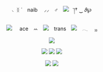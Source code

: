 <p align="center">
◟ ᛝ ˙　naib　 ⸝⸝　♂️　<img src="https://64.media.tumblr.com/086eaaa72f969ed6e8a8e9c483d9bf84/34032e69611f17da-7f/s75x75_c1/2751be925ef5cf6838e25de0926b2ed8780f38f1.gifv">⠀་།† ‿ 𝜗℘
<p align="center">
<img src="https://64.media.tumblr.com/0a7289dbb97ebfe2095a012de32a9f22/e95425e74245493d-cf/s75x75_c1/39f385e55881c879bc432c22479ccd0c3b74dd0f.gifv">⠀⠀ace　ꕀ　<img src="https://64.media.tumblr.com/1d3aa07d7e8db63282798f5461574fe4/b4341889ef2ddd8b-0b/s75x75_c1/326b4ef25d02445406e9868c3601a15b54bef3ca.gifv">　trans　<img src="https://64.media.tumblr.com/897c81c7be197898e44332b786946c0d/37221ecbab8edd94-6b/s75x75_c1/8a0ecd5b9cb1b4302ee471b2407f638c6f6140ae.gifv">　𓂃 　₎₎

<p align="center">
<img src="https://64.media.tumblr.com/3535de2ed110d68d3cc51d2ba9984659/tumblr_pdf5sariQF1u7qlfpo6_250.gifv">

<p align="center">
<img src="https://64.media.tumblr.com/1015f693f58cece20cede99bf9ffe24a/1925423831a33610-4e/s75x75_c1/83eefa765ae0b91d7f574e4a734ccbaf04515c7a.gifv"> <img src="https://64.media.tumblr.com/fad5c52fb7ad2ed7f19c0bfeb41a438b/1925423831a33610-5b/s75x75_c1/78e81eee11587ab0f575638f5c34021e94f01122.gifv"> <img src="https://64.media.tumblr.com/b258816bf6c738f31f3e5a46054a3693/1925423831a33610-fe/s75x75_c1/0b5276ba32fbcb2b43e61d4ddf5a50f563db77df.gifv">
<p align="center">
<img src="https://64.media.tumblr.com/1f0dc6bcdd25c5c9298048d7a89b3ca5/fffa3e8c92524566-b6/s75x75_c1/7371fec63ea46d0d2b46031d5a6b9f07d0b06339.webp"> <img src="https://64.media.tumblr.com/3b2ea74b5d48da48e0cb99b1b29205bc/fffa3e8c92524566-91/s75x75_c1/9e1929469d422d192d36ff67506929d5c06b41a9.webp">
